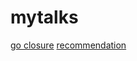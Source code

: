 mytalks
=======
[go closure](http://talks.godoc.org/github.com/being23/mytalks/example/closure_with_go.slide)
[recommendation](http://talks.godoc.org/github.com/being23/mytalks/recommendation/recommendation.slide)